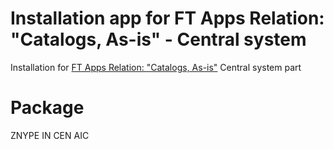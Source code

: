 # Installation app for FT Apps Relation: "Catalogs, As-is" - Central system
Installation for [FT Apps Relation: "Catalogs, As-is"](ft-rel-catalogs-asis.md) Central system part

# Package
ZNYPE IN CEN AIC

